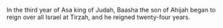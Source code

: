 In the third year of Asa king of Judah, Baasha the son of Ahijah began to reign over all Israel at Tirzah, and he reigned twenty-four years.
